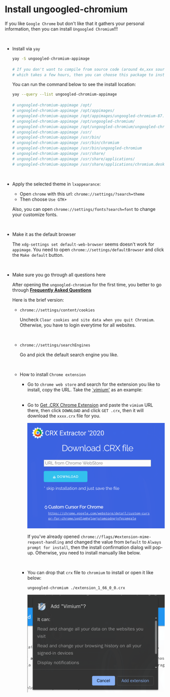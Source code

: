 # Install ungoogled-chromium

If you like `Google Chrome` but don't like that it gathers your personal
information, then you can install `Ungoogled Chromium`!!!

</br>

- Install via `yay`
    ```bash
    yay -S ungoogled-chromium-appimage

    # If you don't want to compile from source code (around 4x,xxx source files)
    # which takes a few hours, then you can choose this package to install. 
    ```

    You can run the command below to see the install location:

    ```bash
    yay --query --list ungoogled-chromium-appimage

    # ungoogled-chromium-appimage /opt/
    # ungoogled-chromium-appimage /opt/appimages/
    # ungoogled-chromium-appimage /opt/appimages/ungoogled-chromium-87.0.4280.141.AppImage
    # ungoogled-chromium-appimage /opt/ungoogled-chromium/
    # ungoogled-chromium-appimage /opt/ungoogled-chromium/ungoogled-chromium-icon.png
    # ungoogled-chromium-appimage /usr/
    # ungoogled-chromium-appimage /usr/bin/
    # ungoogled-chromium-appimage /usr/bin/chromium
    # ungoogled-chromium-appimage /usr/bin/ungoogled-chromium
    # ungoogled-chromium-appimage /usr/share/
    # ungoogled-chromium-appimage /usr/share/applications/
    # ungoogled-chromium-appimage /usr/share/applications/chromium.desktop
    ```
</br>

- Apply the selected theme in `lxappearance`:

    - Open `chrome` with this url: `chrome://settings/?search=theme`
    - Then choose `Use GTK+`

    Also, you can open `chrome://settings/fonts?search=font` to change your
    customize fonts.

</br>

- Make it as the default browser

    The `xdg-settings set default-web-browser` seems doesn't work for `appimage`.
    You need to open `chrome://settings/defaultBrowser` and click the `Make default`
    button.

</br>

- Make sure you go through all questions here

    After opening the `ungoogled-chromium` for the first time, you better to go through
    [**Frequently Asked Questions**](https://ungoogled-software.github.io/ungoogled-chromium-wiki/faq#why-do-i-have-to-login-to-websites-every-time-i-open-ungoogled-chromium)

    Here is the brief version:

    - `chrome://settings/content/cookies`

        Uncheck `Clear cookies and site data when you quit Chromium`. Otherwise, you 
        have to login everytime for all websites.

        </br>

    - `chrome://settings/searchEngines`

        Go and pick the default search engine you like.

        </br>

    - How to install `Chrome extension`

        - Go to `chrome web store` and search for the extension you like to install, copy
        the URL. Take the [`vimium'](https://chrome.google.com/webstore/detail/vimium/dbepggeogbaibhgnhhndojpepiihcmeb) as an example:

        

        </br>

        - Go to [Get .CRX Chrome Extension](https://crxextractor.com/) and paste the `vimium`
        URL there, then click `DOWNLOAD` and click `GET .crx`, then it will download the `xxxx.crx`
        file for you.

            ![ungoogled-chromium-download-crx.png](./images/ungoogled-chromium-download-crx.png)

            If you've already opened `chrome://flags/#extension-mime-request-handling` and changed the
            value from `Default` to `Always prompt for install`, then the install confirmation dialog 
            will pop-up. Otherwise, you need to install manually like below.

        </br>

        - You can drop that `crx` file to `chromium` to install or open it like below:
    
            ```bash
            ungoogled-chromium ./extension_1_66_0_0.crx
            ```

            ![ungoogled-chromium-install-crx.png](./images/ungoogled-chromium-install-crx.png)


</br>

